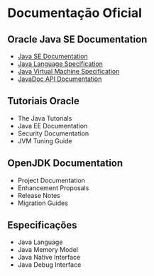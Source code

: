 # Documentação Oficial

## Oracle Java SE Documentation
- [Java SE Documentation](https://docs.oracle.com/en/java/javase/index.html)
- [Java Language Specification](https://docs.oracle.com/javase/specs/jls/se17/html/index.html)
- [Java Virtual Machine Specification](https://docs.oracle.com/javase/specs/jvms/se17/html/index.html)
- [JavaDoc API Documentation](https://docs.oracle.com/en/java/javase/17/docs/api/index.html)

## Tutoriais Oracle
- The Java Tutorials
- Java EE Documentation
- Security Documentation
- JVM Tuning Guide

## OpenJDK Documentation
- Project Documentation
- Enhancement Proposals
- Release Notes
- Migration Guides

## Especificações
- Java Language
- Java Memory Model
- Java Native Interface
- Java Debug Interface